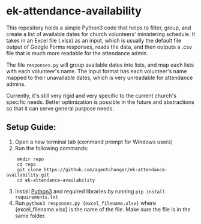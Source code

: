 # ek-attendance-availability
This repository holds a simple Python3 code that helps to filter, group, and create a list of available dates for church volunteers' ministering schedule. It takes in an Excel file (.xlsx) as an input, which is usually the default file output of Google Forms responses, reads the data, and then outputs a .csv file that is much more readable for the attendance admin. 

The file `responses.py` will group available dates into lists, and map each lists with each volunteer's name. The input format has each volunteer's name mapped to their unavailable dates, which is very unreadable for attendance admins. 

Currently, it's still very rigid and very specific to the current church's specific needs. Better optimization is possible in the future and abstractions so that it can serve general purpose needs.

## Setup Guide:


1. Open a new terminal tab (command prompt for Windows users)
2. Run the following commands:
```
    mkdir repo
    cd repo
    git clone https://github.com/agentchanger/ek-attendance-availability.git
    cd ek-attendance-availability
```
3. Install [Python3](https://www.python.org/downloads/) and required libraries by running `pip install requirements.txt`
4. Run `python3 responses.py {excel_filename.xlsx}` where {excel_filename.xlsx} is the name of the file. Make sure the file is in the same folder.
